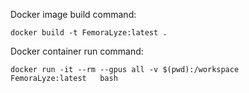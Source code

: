Docker image build command:
```
docker build -t FemoraLyze:latest .
```
Docker container run command:
```
docker run -it --rm --gpus all -v $(pwd):/workspace   FemoraLyze:latest   bash
```
